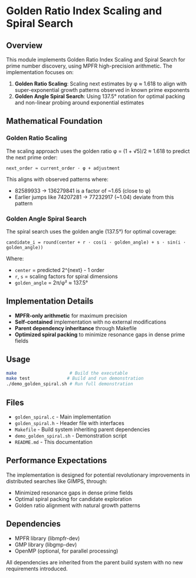# Golden Ratio Index Scaling and Spiral Search

## Overview

This module implements Golden Ratio Index Scaling and Spiral Search for prime number discovery, using MPFR high-precision arithmetic. The implementation focuses on:

1. **Golden Ratio Scaling**: Scaling next estimates by φ ≈ 1.618 to align with super-exponential growth patterns observed in known prime exponents
2. **Golden Angle Spiral Search**: Using 137.5° rotation for optimal packing and non-linear probing around exponential estimates

## Mathematical Foundation

### Golden Ratio Scaling
The scaling approach uses the golden ratio φ = (1 + √5)/2 ≈ 1.618 to predict the next prime order:

```
next_order ≈ current_order · φ + adjustment
```

This aligns with observed patterns where:
- 82589933 → 136279841 is a factor of ~1.65 (close to φ)
- Earlier jumps like 74207281 → 77232917 (~1.04) deviate from this pattern

### Golden Angle Spiral Search
The spiral search uses the golden angle (137.5°) for optimal coverage:

```
candidate_i = round(center + r · cos(i · golden_angle) + s · sin(i · golden_angle))
```

Where:
- `center` = predicted 2^{next} - 1 order
- `r`, `s` = scaling factors for spiral dimensions
- `golden_angle` = 2π/φ² ≈ 137.5°

## Implementation Details

- **MPFR-only arithmetic** for maximum precision
- **Self-contained** implementation with no external modifications
- **Parent dependency inheritance** through Makefile
- **Optimized spiral packing** to minimize resonance gaps in dense prime fields

## Usage

```bash
make                    # Build the executable
make test              # Build and run demonstration
./demo_golden_spiral.sh # Run full demonstration
```

## Files

- `golden_spiral.c` - Main implementation
- `golden_spiral.h` - Header file with interfaces
- `Makefile` - Build system inheriting parent dependencies
- `demo_golden_spiral.sh` - Demonstration script
- `README.md` - This documentation

## Performance Expectations

The implementation is designed for potential revolutionary improvements in distributed searches like GIMPS, through:
- Minimized resonance gaps in dense prime fields
- Optimal spiral packing for candidate exploration
- Golden ratio alignment with natural growth patterns

## Dependencies

- MPFR library (libmpfr-dev)
- GMP library (libgmp-dev)  
- OpenMP (optional, for parallel processing)

All dependencies are inherited from the parent build system with no new requirements introduced.